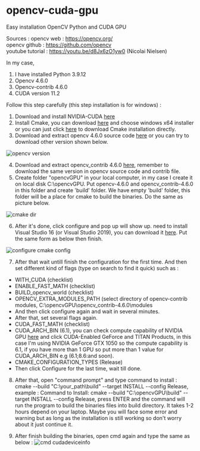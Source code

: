 # opencv-cuda-gpu
Easy installation OpenCV Python and CUDA GPU

Sources :
opencv web : https://opencv.org/  
opencv github : https://github.com/opencv  
youtube tutorial : https://youtu.be/d8Jx6zO1yw0 (Nicolai Nielsen)

In my case, 
1. I have installed Python 3.9.12
2. Opencv 4.6.0
3. Opencv-contrib 4.6.0
4. CUDA version 11.2

Follow this step carefully (this step installation is for windows) :
1. Download and install NVIDIA-CUDA [here](https://developer.nvidia.com/cuda-downloads?target_os=Windows&target_arch=x86_64&target_version=10&target_type=exe_local)
2. Install Cmake, you can download [here](https://cmake.org/download/) and choose windows x64 installer or you can just click [here](https://github.com/Kitware/CMake/releases/download/v3.26.3/cmake-3.26.3-windows-x86_64.msi) to download Cmake installation directly.
3. Download and extract opencv 4.6.0 source code [here](https://github.com/opencv/opencv/archive/refs/tags/4.6.0.zip) or you can try to download other version shown below.

![opencv version](https://github.com/amnaduny/opencv-cuda-gpu/assets/117987126/d2021d3e-c49b-4b9d-ab62-802b508b499b)

4. Download and extract opencv_contrib 4.6.0 [here](https://github.com/opencv/opencv_contrib/archive/refs/tags/4.6.0.zip), remember to download the same version in opencv source code and contrib file.
5. Create folder "opencvGPU" in your local computer, in my case I create it on local disk C:\opencvGPU. Put opencv-4.6.0 and opencv_contrib-4.6.0 in this folder and create 'build' folder. We have empty 'build' folder, this folder will be a place for cmake to build the binaries. Do the same as picture below.

![cmake dir](https://github.com/amnaduny/opencv-cuda-gpu/assets/117987126/0ecd0a13-df68-4716-9fb9-e26ac0fdcf20)

6. After it's done, click configure and pop up will show up. need to install Visual Studio 16 (or Visual Studio 2019), you can download it [here](https://visualstudio.microsoft.com/vs/older-downloads/). Put the same form as below then finish.

![configure cmake config](https://github.com/amnaduny/opencv-cuda-gpu/assets/117987126/d7b8b84e-1600-4149-adbb-9c004463c76b)

7. After that wait untill finish the configuration for the first time. And then set different kind of flags (type on search to find it quick) such as :
- WITH_CUDA (checklist)
- ENABLE_FAST_MATH (checklist)
- BUILD_opencv_world (checklist)
- OPENCV_EXTRA_MODULES_PATH (select directory of opencv-contrib modules, C:\opencvGPU\opencv_contrib-4.6.0\modules
- And then click configure again and wait in several minutes.
- After that, set several flags again.
- CUDA_FAST_MATH (checklist)
- CUDA_ARCH_BIN (6.1), you can check compute capability of NVIDIA GPU [here](https://developer.nvidia.com/cuda-gpus) and click CUDA-Enabled GeForce and TITAN Products, in this case I'm using NVIDIA GeForce GTX 1050 so the compute capability is 6.1, if you have more than 1 GPU so put more than 1 value for CUDA_ARCH_BIN e.g (6.1;8.6:and soon).
- CMAKE_CONFIGURATION_TYPES (Release)
- Then click Configure for the last time, wait till done.

8. After that, open "command prompt" and type command to install : cmake --build "C:\your_path\build" --target INSTALL --config Release, example : Command to Install: cmake --build "C:\opencvGPU\build" --target INSTALL --config Release, press ENTER and the command will run the program to build the binaries files into build directory. It takes 1-2 hours depend on your laptop. Maybe you will face some error and warning but as long as the installation is still working so don't worry about it just continue it.

9. After finish building the binaries, open cmd again and type the same as below :
![cmd cudadeviceinfo](https://github.com/amnaduny/opencv-cuda-gpu/assets/117987126/7a180e14-b9a8-43b3-b81a-86c708353d07)


